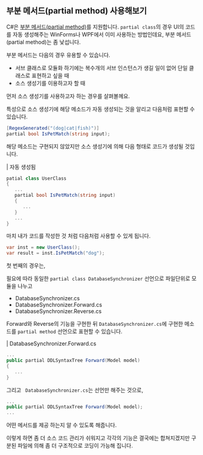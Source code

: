 ## 부분 메서드(partial method) 사용해보기

C#은 [부분 메서드(partial method)](https://docs.microsoft.com/en-us/dotnet/csharp/language-reference/keywords/partial-method)를 지원합니다. `partial class`의 경우 UI의 코드를 자동 생성해주는 WinForms나 WPF에서 이미 사용하는 방법인데요, 부분 메서드(partial method)는 좀 낯섭니다.

부분 메서드는 다음의 경우 유용할 수 있습니다.

- 서브 클래스로 모듈화 하기에는 복수개의 서브 인스턴스가 생길 일이 없어 단일 클래스로 표현하고 싶을 때
- 소스 생성기를 이용하고자 할 때

먼저 소스 생성기를 사용하고자 하는 경우를 살펴볼께요.

특성으로 소스 생성기에 해당 메소드가 자동 생성되는 것을 알리고 다음처럼 표현할 수 있습니다.

```csharp
[RegexGenerated("(dog|cat|fish)")]
partial bool IsPetMatch(string input);
```

해당 메소드는 구현되지 않았지만 소스 생성기에 의해 다음 형태로 코드가 생성될 것입니다.

| 자동 생성됨
```csharp
patial class UserClass
{
   ...
   partial bool IsPetMatch(string input)
   {
      ...
   }
   ...
}
```

마치 내가 코드를 작성한 것 처럼 다음처럼 사용할 수 있게 됩니다.

```csharp
var inst = new UserClass();
var result = inst.IsPetMatch("dog");
```

첫 번째의 경우는,

필요에 따라 동일한 `partial class DatabaseSynchronizer` 선언으로 파일단위로 모듈을 나누고 

- DatabaseSynchronizer.cs
- DatabaseSynchronizer.Forward.cs
- DatabaseSynchronizer.Reverse.cs

Forward와 Reverse의 기능을 구현한 뒤 `DatabaseSynchronizer.cs`에 구현한 메소드를 `partial method` 선언으로 표현할 수 있습니다.

| DatabaseSynchronizer.Forward.cs
```csharp
...
public partial DDLSyntaxTree Forward(Model model)
{
   ...
}
```

그리고 ` DatabaseSynchronizer.cs`는 선언만 해주는 것으로,

```csharp
...
public partial DDLSyntaxTree Forward(Model model);
...
```

어떤 메서드를 제공 하는지 알 수 있도록 해줍니다.

이렇게 하면 좀 더 소스 코드 관리가 쉬워지고 각각의 기능은 결국에는 합쳐지겠지만 구분된 파일에 의해 좀 더 구조적으로 코딩이 가능해 집니다.